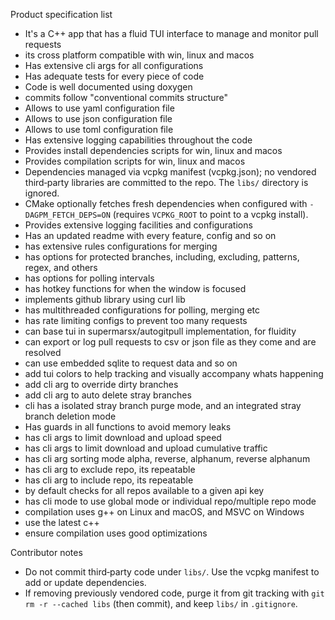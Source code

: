 Product specification list

- It's a C++ app that has a fluid TUI interface to manage and monitor pull requests
- its cross platform compatible with win, linux and macos
- Has extensive cli args for all configurations
- Has adequate tests for every piece of code
- Code is well documented using doxygen
- commits follow "conventional commits structure"
- Allows to use yaml configuration file
- Allows to use json configuration file
- Allows to use toml configuration file
- Has extensive logging capabilities throughout the code
- Provides install dependencies scripts for win, linux and macos
- Provides compilation scripts for win, linux and macos
- Dependencies managed via vcpkg manifest (vcpkg.json); no vendored
  third‑party libraries are committed to the repo. The `libs/` directory is
  ignored.
- CMake optionally fetches fresh dependencies when configured with
  `-DAGPM_FETCH_DEPS=ON` (requires `VCPKG_ROOT` to point to a vcpkg install).
- Provides extensive logging facilities and configurations
- Has an updated readme with every feature, config and so on
- has extensive rules configurations for merging
- has options for protected branches, including, excluding, patterns, regex, and others
- has options for polling intervals
- has hotkey functions for when the window is focused
- implements github library using curl lib
- has multithreaded configurations for polling, merging etc
- has rate limiting configs to prevent too many requests
- can base tui in supermarsx/autogitpull implementation, for fluidity
- can export or log pull requests to csv or json file as they come and are resolved
- can use embedded sqlite to request data and so on
- add tui colors to help tracking and visually accompany whats happening
- add cli arg to override dirty branches
- add cli arg to auto delete stray branches
- cli has a isolated stray branch purge mode, and an integrated stray branch deletion mode
- Has guards in all functions to avoid memory leaks
- has cli args to limit download and upload speed
- has cli args to limit download and upload cumulative traffic
- has cli arg sorting mode alpha, reverse, alphanum, reverse alphanum
- has cli arg to exclude repo, its repeatable
- has cli arg to include repo, its repeatable
- by default checks for all repos available to a given api key
- has cli mode to use global mode or individual repo/multiple repo mode
- compilation uses g++ on Linux and macOS, and MSVC on Windows
- use the latest c++
- ensure compilation uses good optimizations

Contributor notes
- Do not commit third‑party code under `libs/`. Use the vcpkg manifest to add
  or update dependencies.
- If removing previously vendored code, purge it from git tracking with
  `git rm -r --cached libs` (then commit), and keep `libs/` in `.gitignore`.
